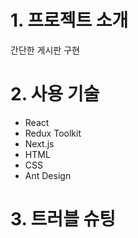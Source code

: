 # 1. 프로젝트 소개
간단한 게시판 구현

# 2. 사용 기술
* React
* Redux Toolkit
* Next.js
* HTML
* CSS
* Ant Design

# 3. 트러블 슈팅
